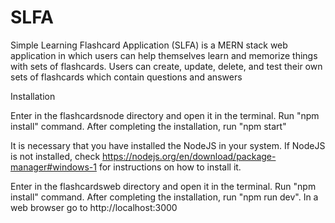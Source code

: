 # SLFA
Simple Learning Flashcard Application (SLFA) is a MERN stack web application in which users can help themselves learn and memorize things with sets of flashcards. Users can create, update, delete, and test their own sets of flashcards which contain questions and answers

Installation

Enter in the flashcardsnode directory and open it in the terminal. Run "npm install" command. After completing the installation, run "npm start"

It is necessary that you have installed the NodeJS in your system. If NodeJS is not installed, check https://nodejs.org/en/download/package-manager#windows-1 for instructions on how to install it.

Enter in the flashcardsweb directory and open it in the terminal. Run "npm install" command. After completing the installation, run "npm run dev". In a web browser go to http://localhost:3000
